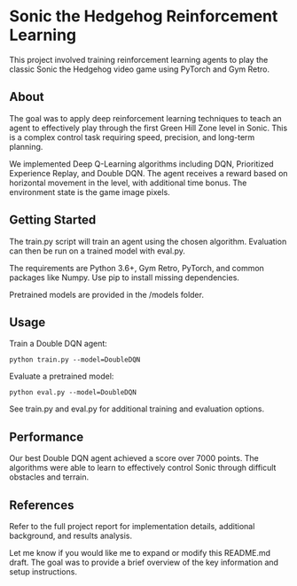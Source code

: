 # Sonic the Hedgehog Reinforcement Learning

This project involved training reinforcement learning agents to play the classic Sonic the Hedgehog video game using PyTorch and Gym Retro.

## About

The goal was to apply deep reinforcement learning techniques to teach an agent to effectively play through the first Green Hill Zone level in Sonic. This is a complex control task requiring speed, precision, and long-term planning. 

We implemented Deep Q-Learning algorithms including DQN, Prioritized Experience Replay, and Double DQN. The agent receives a reward based on horizontal movement in the level, with additional time bonus. The environment state is the game image pixels.

## Getting Started

The train.py script will train an agent using the chosen algorithm. Evaluation can then be run on a trained model with eval.py.

The requirements are Python 3.6+, Gym Retro, PyTorch, and common packages like Numpy. Use pip to install missing dependencies.

Pretrained models are provided in the /models folder.

## Usage

Train a Double DQN agent:

```
python train.py --model=DoubleDQN  
```

Evaluate a pretrained model:

```
python eval.py --model=DoubleDQN
```

See train.py and eval.py for additional training and evaluation options.

## Performance

Our best Double DQN agent achieved a score over 7000 points. The algorithms were able to learn to effectively control Sonic through difficult obstacles and terrain.

## References

Refer to the full project report for implementation details, additional background, and results analysis.

Let me know if you would like me to expand or modify this README.md draft. The goal was to provide a brief overview of the key information and setup instructions.